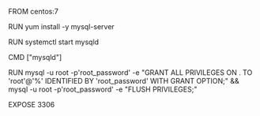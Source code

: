 FROM centos:7

RUN yum install -y mysql-server

RUN systemctl start mysqld

CMD ["mysqld"]

RUN mysql -u root -p'root_password' -e "GRANT ALL PRIVILEGES ON . TO 'root'@'%' IDENTIFIED BY 'root_password' WITH GRANT OPTION;" && mysql -u root -p'root_password' -e "FLUSH PRIVILEGES;"

EXPOSE 3306